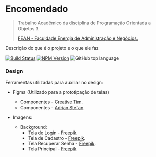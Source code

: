 # Encomendado
> Trabalho Acadêmico da disciplina de Programação Orientada a Objetos 3.
> 
> [FEAN - Faculdade Energia de Administração e Negócios.](https://www.fean.com.br)

Descrição do que é o projeto e o que ele faz

[![Build Status][build-image]][build-url]
[![NPM Version][npm-image]][npm-url]
![GitHub top language](https://img.shields.io/github/languages/top/danilo-aalmeida/encomendado)

### Design

Ferramentas utilizadas para auxiliar no design:

* Figma (Utilizado para a prototipação de telas)
    
    * Componentes - [Creative Tim](https://demos.creative-tim.com/material-kit-figma/presentation.html).
    * Componentes - [Adrian Stefan](https://dribbble.com/shots/7140626-Figma-Admin-Template-Dashboard).
    
    
* Imagens:
    * Background: 
        * Tela de Login - [Freepik](https://www.freepik.com/free-photos-vectors/man).
        * Tela de Cadastro - [Freepik](https://br.freepik.com/fotos-vetores-gratis/pessoas).
        * Tela Recuperar Senha - [Freepik](https://br.freepik.com/fotos-vetores-gratis/camera).
        * Tela Principal - [Freepik](https://br.freepik.com/fotos-vetores-gratis/homem).


[npm-image]: https://img.shields.io/npm/v/datadog-metrics.svg?style=flat-square
[npm-url]: https://npmjs.org/package/datadog-metrics
[build-image]: https://travis-ci.org/DataDog/java-dogstatsd-client.svg?branch=master
[build-url]: https://travis-ci.org/DataDog/java-dogstatsd-client
[shields-montagem]: https://shields.io
